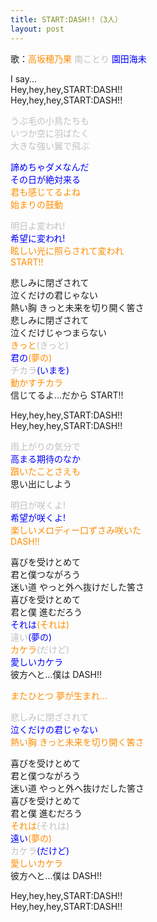 ```yaml
---
title: START:DASH!!（3人）
layout: post
---
```

歌：<font color="darkorange">高坂穂乃果</font> <font color="silver">南ことり</font> <font color="blue">園田海未</font>

<p>I say...<br />
Hey,hey,hey,START:DASH!!<br />
Hey,hey,hey,START:DASH!!</p>

<p><font color="silver">うぶ毛の小鳥たちも<br />
いつか空に羽ばたく<br />
大きな強い翼で飛ぶ</font></p>

<p><font color="blue">諦めちゃダメなんだ<br />
その日が絶対来る</font><br />
<font color="darkorange">君も感じてるよね<br />
始まりの鼓動</font></p>

<p><font color="silver">明日よ変われ!</font><br />
<font color="blue">希望に変われ!</font><br />
<font color="darkorange">眩しい光に照らされて変われ<br />
START!!</font></p>

<p>悲しみに閉ざされて<br />
泣くだけの君じゃない<br />
熱い胸 きっと未来を切り開く筈さ<br />
悲しみに閉ざされて<br />
泣くだけじゃつまらない<br />
<font color="darkorange">きっと</font><font color="silver">(きっと)</font><br />
<font color="blue">君の</font><font color="darkorange">(夢の)</font><br />
<font color="silver">チカラ</font><font color="blue">(いまを)</font><br />
<font color="darkorange">動かすチカラ</font><br />
信じてるよ…だから START!!</p>

<p>Hey,hey,hey,START:DASH!!<br />
Hey,hey,hey,START:DASH!!</p>

<p><font color="silver">雨上がりの気分で</font><br />
<font color="blue">高まる期待のなか</font><br />
<font color="darkorange">躓いたことさえも</font><br />
思い出にしよう</p>

<p><font color="silver">明日が咲くよ!</font><br />
<font color="blue">希望が咲くよ!</font><br />
<font color="darkorange">楽しいメロディー口ずさみ咲いた<br />
DASH!!</font></p>

<p>喜びを受けとめて<br />
君と僕つながろう<br />
迷い道 やっと外へ抜けだした筈さ<br />
喜びを受けとめて<br />
君と僕 進むだろう<br />
<font color="blue">それは</font><font color="darkorange">(それは)</font><br />
<font color="silver">遠い</font><font color="blue">(夢の)</font><br />
<font color="darkorange">カケラ</font><font color="silver">(だけど)</font><br />
<font color="blue">愛しいカケラ</font><br />
彼方へと…僕は DASH!!</p>

<p><font color="darkorange">またひとつ 夢が生まれ…</font></p>

<p><font color="silver">悲しみに閉ざされて</font><br />
<font color="blue">泣くだけの君じゃない</font><br />
<font color="darkorange">熱い胸 きっと未来を切り開く筈さ</font></p>

<p>喜びを受けとめて<br />
君と僕つながろう<br />
迷い道 やっと外へ抜けだした筈さ<br />
喜びを受けとめて<br />
君と僕 進むだろう<br />
<font color="darkorange">それは</font><font color="silver">(それは)</font><br />
<font color="blue">遠い</font><font color="darkorange">(夢の)</font><br />
<font color="silver">カケラ</font><font color="blue">(だけど)</font><br />
<font color="darkorange">愛しいカケラ</font><br />
彼方へと…僕は DASH!!</p>

<p>Hey,hey,hey,START:DASH!!<br />
Hey,hey,hey,START:DASH!!</p>